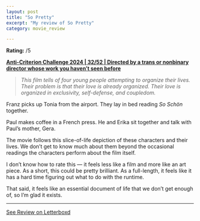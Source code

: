 ```yaml
---
layout: post
title: "So Pretty"
excerpt: "My review of So Pretty"
category: movie_review

---
```


**Rating:** /5

<b><a href="https://boxd.it/qBmUY/detail
">Anti-Criterion Challenge 2024 | 32/52 | Directed by a trans or nonbinary director whose work you haven’t seen before</a></b>

<blockquote><i>This film tells of four young people attempting to organize their lives. Their problem is that their love is already organized. Their love is organized in exclusivity, self-defense, and coupledom.</i></b></blockquote>

Franz picks up Tonia from the airport. They lay in bed reading <i>So Schön</i> together.

Paul makes coffee in a French press. He and Erika sit together and talk with Paul’s mother, Gera.

The movie follows this slice-of-life depiction of these characters and their lives. We don’t get to know much about them beyond the occasional readings the characters perform about the film itself.

I don’t know how to rate this — it feels less like a film and more like an art piece. As a short, this could be pretty brilliant. As a full-length, it feels like it has a hard time figuring out what to do with the runtime.

That said, it feels like an essential document of life that we don’t get enough of, so I’m glad it exists.

<hr>

[See Review on Letterboxd](https://boxd.it/75CeKz)
